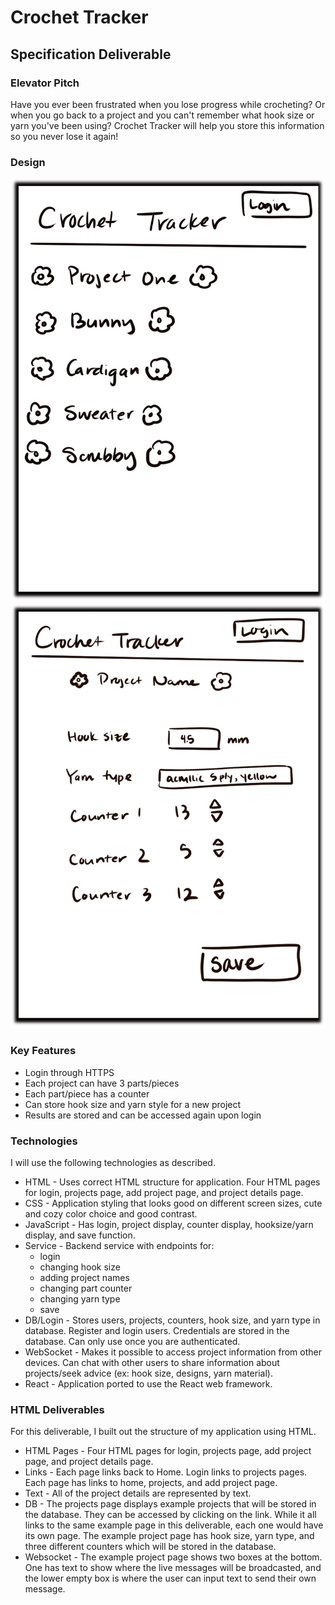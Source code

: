 # Crochet Tracker
## Specification Deliverable
### Elevator Pitch
Have you ever been frustrated when you lose progress while crocheting? Or when you go back to a project and you can't remember what hook size or yarn you've been using? Crochet Tracker will help you store this information so you never lose it again! 
### Design
![Alt text](<Webpage Idea 2.jpg>)
![Alt text](<Webpage Idea.jpg>)
### Key Features
- Login through HTTPS
- Each project can have 3 parts/pieces
- Each part/piece has a counter
- Can store hook size and yarn style for a new project
- Results are stored and can be accessed again upon login 
### Technologies 
I will use the following technologies as described.
- HTML - Uses correct HTML structure for application. Four HTML pages for login, projects page, add project page, and project details page. 
- CSS - Application styling that looks good on different screen sizes, cute and cozy color choice and good contrast. 
- JavaScript - Has login, project display, counter display, hooksize/yarn display, and save function.
- Service - Backend service with endpoints for: 
    - login
    - changing hook size
    - adding project names
    - changing part counter
    - changing yarn type
    - save
- DB/Login - Stores users, projects, counters, hook size, and yarn type in database. Register and login users. Credentials are stored in the database. Can only use once you are authenticated. 
- WebSocket - Makes it possible to access project information from other devices. Can chat with other users to share information about projects/seek advice (ex: hook size, designs, yarn material).
- React - Application ported to use the React web framework. 
### HTML Deliverables
For this deliverable, I built out the structure of my application using HTML.
- HTML Pages - Four HTML pages for login, projects page, add project page, and project details page. 
- Links - Each page links back to Home. Login links to projects pages. Each page has links to home, projects, and add project page. 
- Text - All of the project details are represented by text. 
- DB - The projects page displays example projects that will be stored in the database. They can be accessed by clicking on the link. While it all links to the same example page in this deliverable, each one would have its own page. The example project page has hook size, yarn type, and three different counters which will be stored in the database. 
- Websocket - The example project page shows two boxes at the bottom. One has text to show where the live messages will be broadcasted, and the lower empty box is where the user can input text to send their own message. 
